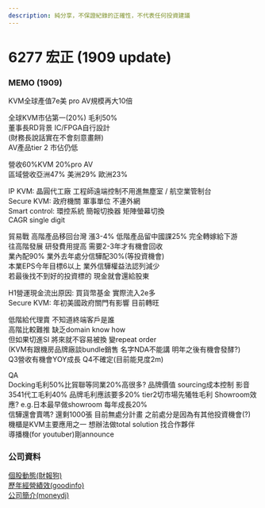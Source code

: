```yaml
---
description: 純分享，不保證紀錄的正確性，不代表任何投資建議
---
```


# 6277 宏正 \(1909 update\)

### MEMO \(1909\)

KVM全球產值7e美 pro AV規模再大10倍

全球KVM市佔第一\(20%\) 毛利50%   
董事長RD背景 IC/FPGA自行設計   
\(財務長說話實在不會刻意畫餅\)   
AV產品tier 2 市佔仍低

營收60%KVM 20%pro AV   
區域營收亞洲47% 美洲29% 歐洲23%

IP KVM: 晶圓代工廠 工程師遠端控制不用進無塵室 / 航空業管制台   
Secure KVM: 政府機關 軍事單位 不連外網   
Smart control: 環控系統 簡報切換器 矩陣螢幕切換   
CAGR single digit

貿易戰 高階產品移回台灣 漲3-4% 低階產品留中國課25% 完全轉嫁給下游   
往高階發展 研發費用提高 需要2-3年才有機會回收   
業內配90% 業外去年處分信驊配30%\(等投資機會\)   
本業EPS今年目標6以上 業外信驊權益法認列減少   
若最後找不到好的投資標的 現金就會還給股東

H1營運現金流出原因: 買貨幣基金 實際流入2e多   
Secure KVM: 年初美國政府關門有影響 目前轉旺

低階給代理賣 不知道終端客戶是誰   
高階比較難推 缺乏domain know how   
但如果切進SI 將來就不容易被換 變repeat order   
\(KVM有跟機房品牌廠談bundle銷售 名字NDA不能講 明年之後有機會發酵?\)   
Q3營收有機會YOY成長 Q4不確定\(目前能見度2m\)

QA   
Docking毛利50%比貿聯等同業20%高很多? 品牌價值 sourcing成本控制 影音3541代工毛利40% 品牌毛利應該要多20% tier2切市場先犧牲毛利 Showroom效應? e.g.日本最早做showroom 每年成長20%   
信驊還會賣嗎? 還剩1000張 目前無處分計畫 之前處分是因為有其他投資機會\(?\)   
機櫃是KVM主要應用之一 想辦法做total solution 找合作夥伴   
導播機\(for youtuber\)剛announce

### 公司資料

[個股動態\(財報狗\)](https://statementdog.com/analysis/tpe/6277)  
[歷年經營績效\(goodinfo\)](https://goodinfo.tw/StockInfo/StockBzPerformance.asp?STOCK_ID=6277)  
[公司簡介\(moneydj\)](https://www.moneydj.com/KMDJ/Wiki/wikiViewer.aspx?keyid=3ad7b94e-9e26-42f9-8ca4-7a8c9de522c6)

